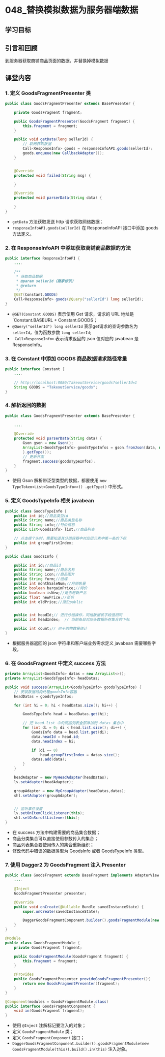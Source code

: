 # 048_替换模拟数据为服务器端数据
## 学习目标


## 引言和回顾
到服务器获取商铺商品页面的数据，并替换掉模拟数据

## 课堂内容
### 1. 定义 GoodsFragmentPresenter 类
```java
public class GoodsFragmentPresenter extends BasePresenter {

    private GoodsFragment fragment;

    public GoodsFragmentPresenter(GoodsFragment fragment) {
        this.fragment = fragment;
    }

    public void getData(long sellerId) {
        // 联网获取数据
        Call<ResponseInfo> goods = responseInfoAPI.goods(sellerId);
        goods.enqueue(new CallbackAdapter());
    }


    @Override
    protected void failed(String msg) {

    }

    @Override
    protected void parserData(String data) {
       
    }
}
```

- `getData` 方法获取发送 http 请求获取网络数据；
- `responseInfoAPI.goods(sellerId)` 在 ResponseInfoAPI 接口中添加 goods 方法定义。

### 2. 在 ResponseInfoAPI 中添加获取商铺商品数据的方法
```java
public interface ResponseInfoAPI {
    ....

    /**
     * 获取商品数据
     * @param sellerId（商家标识）
     * @return
     */
    @GET(Constant.GOODS)
    Call<ResponseInfo> goods(@Query("sellerId") long sellerId);
}
```

- `@GET(Constant.GOODS)` 表示使用 Get 请求，请求的 URL 地址是 `Constant.BASEURL + Constant.GOODS；
- `@Query("sellerId") long sellerId` 表示get请求的查询参数名为 `sellerId`，值为函数参数 `long sellerId`;
- ` Call<ResponseInfo>` 表示请求返回的 json 值对应的 javabean 是 ResponseInfo。

### 3. 在 Constant 中添加 GOODS 商品数据请求路径常量
```java
public interface Constant {
    ....

    // http://localhost:8080/TakeoutService/goods?sellerId=1
    String GOODS = "TakeoutService/goods";
}
```

### 4. 解析返回的数据
```java
public class GoodsFragmentPresenter extends BasePresenter {
    
    ....

    @Override
    protected void parserData(String data) {
        Gson gson = new Gson();
        ArrayList<GoodsTypeInfo> goodsTypeInfos = gson.fromJson(data, new TypeToken<List<GoodsTypeInfo>>() {
        }.getType());
        // 更新界面
        fragment.success(goodsTypeInfos);
    }
}
```

- 使用 Gson 解析带泛型类型的数据，都要使用 `new TypeToken<List<GoodsTypeInfo>>() .getType()` 中形式。

### 5. 定义 GoodsTypeInfo 相关 javabean
```java
public class GoodsTypeInfo {
    public int id;//商品类型id
    public String name;//商品类型名称
    public String info;//特价信息
    public List<GoodsInfo> list;//商品列表

    // 点击摸个头时，需要知道其分组容器中对应组元素中第一条的下标
    public int groupFirstIndex;
}

public class GoodsInfo {

    public int id;//商品id
    public String name;//商品名称
    public String icon;//商品图片
    public String form;//组成
    public int monthSaleNum;//月销售量
    public boolean bargainPrice;//特价
    public boolean isNew;//是否是新产品
    public float newPrice;//新价
    public int oldPrice;//原价public


    public int headId;// 进行分组操作，同组数据该字段值相同
    public int headIndex;  // 当前条目对应头数据所在集合的下标

    public int count;// 用于购物数量统计
}
```

- 根据服务器返回的 json 字符串和客户端业务需求定义 javabean 需要哪些字段。

### 6. 在 GoodsFragment 中定义 success 方法
```java
private ArrayList<GoodsInfo> datas = new ArrayList<>();
private ArrayList<GoodsTypeInfo> headDatas;

public void success(ArrayList<GoodsTypeInfo> goodsTypeInfos) {
    // 安装数据结构处理goodsInfo容器
    headDatas = goodsTypeInfos;

    for (int hi = 0; hi < headDatas.size(); hi++) {

        GoodsTypeInfo head = headDatas.get(hi);

        // 把 head.list 中的商品列表全部添加到 datas 集合中
        for (int di = 0; di < head.list.size(); di++) {
            GoodsInfo data = head.list.get(di);
            data.headId = head.id;
            data.headIndex = hi;

            if (di == 0)
                head.groupFirstIndex = datas.size();
            datas.add(data);
        }
    }

    headAdapter = new MyHeadAdapter(headDatas);
    lv.setAdapter(headAdapter);

    groupAdapter = new MyGroupAdapter(headDatas,datas);
    shl.setAdapter(groupAdapter);


    // 监听事件设置
    lv.setOnItemClickListener(this);
    shl.setOnScrollListener(this);
}
```

- 在 success 方法中构建需要的商品集合数据；
- 商品分类集合可以直接使用参数传入的集合；
- 商品列表集合要使用传入的集合重新组织；
- 修改代码中错误的数据类型为 GoodsInfo 或者 GoodsTypeInfo 类型。

### 7. 使用 Dagger2 为 GoodsFragment 注入 Presenter
```java
public class GoodsFragment extends BaseFragment implements AdapterView.OnItemClickListener, AbsListView.OnScrollListener {
    ....

    @Inject
    GoodsFragmentPresenter presenter;

    @Override
    public void onCreate(@Nullable Bundle savedInstanceState) {
        super.onCreate(savedInstanceState);

        DaggerGoodsFragmentConponent.builder().goodsFragmentModule(new GoodsFragmentModule(this)).build().in(this);
    }
}

@Module
public class GoodsFragmentModule {
    private GoodsFragment fragment;

    public GoodsFragmentModule(GoodsFragment fragment) {
        this.fragment = fragment;
    }

    @Provides
    public GoodsFragmentPresenter provideGoodsFragmentPresenter(){
        return new GoodsFragmentPresenter(fragment);
    }
}

@Component(modules = GoodsFragmentModule.class)
public interface GoodsFragmentConponent {
    void in(GoodsFragment fragment);
}
```

-  使用 `@Inject` 注解标记要注入的对象；
-  定义 `GoodsFragmentModule` 类；
-  定义 `GoodsFragmentConponent` 接口；
-   `DaggerGoodsFragmentConponent.builder().goodsFragmentModule(new GoodsFragmentModule(this)).build().in(this)` 注入对象。
 
